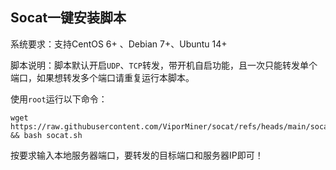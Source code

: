 Socat一键安装脚本
-----------
系统要求：支持CentOS 6+ 、Debian 7+、Ubuntu 14+

脚本说明：脚本默认开启`UDP`、`TCP`转发，带开机自启功能，且一次只能转发单个端口，如果想转发多个端口请重复运行本脚本。

使用`root`运行以下命令：

    wget https://raw.githubusercontent.com/ViporMiner/socat/refs/heads/main/socat.sh && bash socat.sh

按要求输入本地服务器端口，要转发的目标端口和服务器IP即可！
